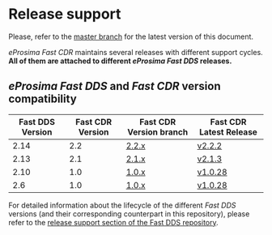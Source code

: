 # Release support


Please, refer to the [master branch](https://github.com/eProsima/Fast-CDR/blob/master/RELEASE_SUPPORT.md) for the latest version of this document.

*eProsima Fast CDR* maintains several releases with different support cycles.
**All of them are attached to different *eProsima Fast DDS* releases.**

## *eProsima Fast DDS* and *Fast CDR* version compatibility

|Fast DDS Version|Fast CDR Version|Fast CDR Version branch|Fast CDR Latest Release|
|----------------|----------------|-----------------------|-----------------------|
|2.14|2.2|[2.2.x](https://github.com/eProsima/Fast-CDR/tree/2.2.x)|[v2.2.2](https://github.com/eProsima/Fast-CDR/releases/tag/v2.2.2)|
|2.13|2.1|[2.1.x](https://github.com/eProsima/Fast-CDR/tree/2.1.x)|[v2.1.3](https://github.com/eProsima/Fast-CDR/releases/tag/v2.1.3)|
|2.10|1.0|[1.0.x](https://github.com/eProsima/Fast-CDR/tree/1.0.x)|[v1.0.28](https://github.com/eProsima/Fast-CDR/releases/tag/v1.0.28)|
|2.6|1.0|[1.0.x](https://github.com/eProsima/Fast-CDR/tree/1.0.x)|[v1.0.28](https://github.com/eProsima/Fast-CDR/releases/tag/v1.0.28)|


For detailed information about the lifecycle of the different *Fast DDS* versions (and their corresponding counterpart in this repository), please refer to the [release support section of the Fast DDS repository](https://github.com/eProsima/Fast-DDS/blob/master/RELEASE_SUPPORT.md).
